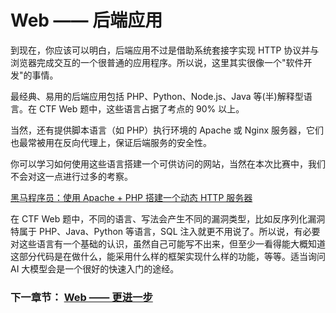 # Web —— 后端应用

到现在，你应该可以明白，后端应用不过是借助系统套接字实现 HTTP 协议并与浏览器完成交互的一个很普通的应用程序。所以说，这里其实很像一个"软件开发"的事情。

最经典、易用的后端应用包括 PHP、Python、Node.js、Java 等(半)解释型语言。在 CTF Web 题中，这些语言占据了考点的 90% 以上。

当然，还有提供脚本语言（如 PHP）执行环境的 Apache 或 Nginx 服务器，它们也最常被用在反向代理上，保证后端服务的安全性。

你可以学习如何使用这些语言搭建一个可供访问的网站，当然在本次比赛中，我们不会对这一点进行过多的考察。

[黑马程序员：使用 Apache + PHP 搭建一个动态 HTTP 服务器](https://book.itheima.net/course/1258677827423715330/1265953996862119937/1277235825444134914)

在 CTF Web 题中，不同的语言、写法会产生不同的漏洞类型，比如反序列化漏洞特属于 PHP、Java、Python 等语言，SQL 注入就更不用说了。所以说，有必要对这些语言有一个基础的认识，虽然自己可能写不出来，但至少一看得能大概知道这部分代码是在做什么，能采用什么样的框架实现什么样的功能，等等。适当询问 AI 大模型会是一个很好的快速入门的途经。

### 下一章节： [Web —— 更进一步](./further.md)